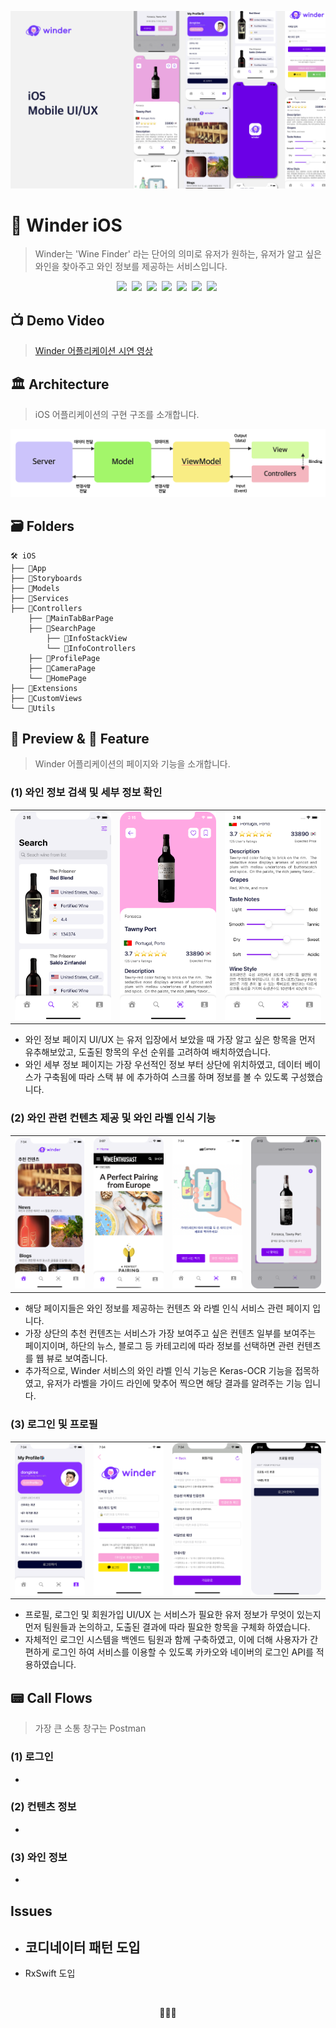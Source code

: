 <p align='center'><img src="https://github.com/LAP-WINDER/LAP-WINDER-iOS/blob/main/Resources/Winder_iOS_UI:UX.png" style="zoom:50%;" /></p>

# 🍷 Winder iOS

> Winder는 'Wine Finder' 라는 단어의 의미로 유저가 원하는, 유저가 알고 싶은 와인을 찾아주고 와인 정보를 제공하는 서비스입니다. 

<p align="center">
  <img src="https://img.shields.io/badge/-42Seoul-000000?logo=42&logoColor=white&style=flat&logoWidth=20"/></a>&nbsp
<img src="https://img.shields.io/badge/-Swift_5-F05138?logo=swift&logoColor=white&style=flat&logoWidth=20"/></a>&nbsp
<img src="https://img.shields.io/badge/-Xcode-147EFB?logo=Xcode&logoColor=white&style=flat&logoWidth=20"/></a>&nbsp
<img src="https://img.shields.io/badge/-Postman-FF6C37?logo=Postman&logoColor=white&style=flat&logoWidth=20"/></a>&nbsp
<img src="https://img.shields.io/badge/-Amazon_AWS-232F3E?logo=AmazonAWS&logoColor=white&style=flat&logoWidth=20"/></a>&nbsp
<img src="https://img.shields.io/badge/-Kakao_API-FFCD00?logo=Kakao&logoColor=white&style=flat&logoWidth=20"/></a>&nbsp
<img src="https://img.shields.io/badge/-Naver_API-03C75A?logo=Naver&logoColor=white&style=flat&logoWidth=20"/></a>&nbsp
</p>

## 📺 Demo Video

> [Winder 어플리케이션 시연 영상](https://www.youtube.com/watch?v=aDEy8XW_1tc)

## 🏛 Architecture

> iOS 어플리케이션의 구현 구조를 소개합니다.

<p align='center'><img src="https://github.com/LAP-WINDER/LAP-WINDER-iOS/blob/main/Resources/winder_iOS_architecture.png" /></p>

## 🗃 Folders

```
🛠 iOS
├── 📁App
├── 📁Storyboards
├── 📁Models
├── 📁Services
├── 📁Controllers
    ├── 📁MainTabBarPage
    ├── 📁SearchPage
        ├── 📁InfoStackView
        └── 📁InfoControllers
    ├── 📁ProfilePage
    ├── 📁CameraPage
    └── 📁HomePage
├── 📁Extensions
├── 📁CustomViews
└── 📁Utils
```

## 📲 Preview & 🔑 Feature

> Winder 어플리케이션의 페이지와 기능을 소개합니다.

### (1) 와인 정보 검색 및 세부 정보 확인

<p align="center">
  <table style="width: 100%;"> 
    <tbody> 
      <tr style="width: 100%;"> 
        <td style="width: 33%;"><img src="https://github.com/LAP-WINDER/LAP-WINDER-iOS/blob/main/Resources/sc_8_search.png" style="zoom:50%;" />
        </td> 
        <td style="width: 33%;"><img src="https://github.com/LAP-WINDER/LAP-WINDER-iOS/blob/main/Resources/sc_6_wine_info.png" style="zoom:50%;" />
        </td> 
        <td style="width: 33%;"><img src="https://github.com/LAP-WINDER/LAP-WINDER-iOS/blob/main/Resources/sc_7_wine_info_detail.png" style="zoom:50%;" />
        </td> 
      </tr> 
    </tbody> 
</table>
</p>

- 와인 정보 페이지 UI/UX 는 유저 입장에서 보았을 때 가장 알고 싶은 항목을 먼저 유추해보았고, 도출된 항목의 우선 순위를 고려하여 배치하였습니다.
- 와인 세부 정보 페이지는 가장 우선적인 정보 부터 상단에 위치하였고, 데이터 베이스가 구축됨에 따라 스택 뷰 에 추가하여 스크롤 하며 정보를 볼 수 있도록 구성했습니다.

### (2) 와인 관련 컨텐츠 제공 및 와인 라벨 인식 기능

<p align='center'>
  <table style="width: 100%;"> 
    <tbody> 
      <tr style="width: 100%;"> 
        <td style="width: 25%;"><img src="https://github.com/LAP-WINDER/LAP-WINDER-iOS/blob/main/Resources/sc_5_homepage.PNG" style="zoom:50%;" />
        </td> 
        <td style="width: 25%;"><img src="https://github.com/LAP-WINDER/LAP-WINDER-iOS/blob/main/Resources/sc_10_contents_info.png" style="zoom:50%;" />
        </td> 
        <td style="width: 25%;"><img src="https://github.com/LAP-WINDER/LAP-WINDER-iOS/blob/main/Resources/sc_4_camera.png" style="zoom:50%;" />
        </td> 
        <td style="width: 25%;"><img src="https://github.com/LAP-WINDER/LAP-WINDER-iOS/blob/main/Resources/sc_11_camera_result.png" style="zoom:50%;" />
        </td> 
      </tr> 
    </tbody> 
</table>
</p>

- 해당 페이지들은 와인 정보를 제공하는 컨텐츠 와 라벨 인식 서비스 관련 페이지 입니다.
- 가장 상단의 추천 컨텐츠는 서비스가 가장 보여주고 싶은 컨텐츠 일부를 보여주는 페이지이며, 하단의 뉴스, 블로그 등 카테고리에 따라 정보를 선택하면 관련 컨텐츠를 웹 뷰로 보여줍니다.
- 추가적으로, Winder 서비스의 와인 라벨 인식 기능은 Keras-OCR 기능을 접목하였고, 유저가 라벨을 가이드 라인에 맞추어 찍으면 해당 결과를 알려주는 기능 입니다.

### (3) 로그인 및 프로필

<p align='center'>
  <table style="width: 100%;"> 
    <tbody> 
      <tr style="width: 100%;"> 
        <td style="width: 25%;"><img src="https://github.com/LAP-WINDER/LAP-WINDER-iOS/blob/main/Resources/sc_3_profile.png" style="zoom:50%;" />
        </td> 
        <td style="width: 25%;"><img src="https://github.com/LAP-WINDER/LAP-WINDER-iOS/blob/main/Resources/sc_2_login.png" style="zoom:50%;" />
        </td> 
        <td style="width: 25%;"><img src="https://github.com/LAP-WINDER/LAP-WINDER-iOS/blob/main/Resources/sc_1_enroll.png" style="zoom:50%;" />
        </td> 
        <td style="width: 25%;"><img src="https://github.com/LAP-WINDER/LAP-WINDER-iOS/blob/main/Resources/sc_9_edit_profile.png" style="zoom:50%;" />
        </td> 
      </tr> 
    </tbody> 
</table>
</p>

- 프로필, 로그인 및 회원가입 UI/UX 는 서비스가 필요한 유저 정보가 무엇이 있는지 먼저 팀원들과 논의하고, 도출된 결과에 따라 필요한 항목을 구체화 하였습니다.
- 자체적인 로그인 시스템을 백엔드 팀원과 함께 구축하였고, 이에 더해 사용자가 간편하게 로그인 하여 서비스를 이용할 수 있도록 카카오와 네이버의 로그인 API를 적용하였습니다.

## 📟 Call Flows

> 가장 큰 소통 창구는 Postman

### (1) 로그인

- 

### (2) 컨텐츠 정보

- 

### (3) 와인 정보

- 

## Issues

- 코디네이터 패턴 도입
  - 
- RxSwift 도입

<br>

<p align='center'>🍷🍷🍷</p>